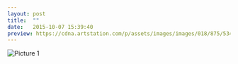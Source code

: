 ```yaml
---
layout: post
title:  ""
date:   2015-10-07 15:39:40
preview: https://cdna.artstation.com/p/assets/images/images/018/875/534/large/aida-muba-img-20190620-145854-01.jpg
---
```


![Picture 1](https://cdna.artstation.com/p/assets/images/images/018/875/534/large/aida-muba-img-20190620-145854-01.jpg)

